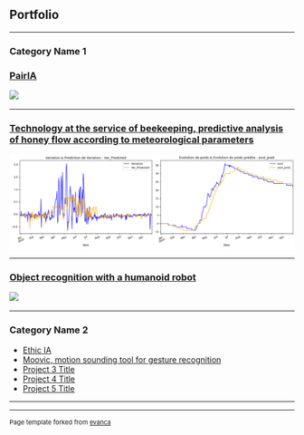## Portfolio

---

### Category Name 1 

### [PairIA](/sample_page)
<img src="images/dummy_thumbnail.jpg?raw=true"/>

---
### [Technology at the service of beekeeping, predictive analysis of honey flow according to meteorological parameters](/pdf/204_TECHNOLOGIE.pdf)
<img src="images/mois_pluie_dt.png"/>

---
### [Object recognition with a humanoid robot ](https://youtu.be/oR90AfM_8Po)
<img src="images/dummy_thumbnail.jpg?raw=true"/>

---

### Category Name 2

- [Ethic IA](https://ethique.ig.umons.ac.be/posts/2018-2019/D/index.html)
- [Moovic, motion sounding tool for gesture recognition ](https://youtu.be/qJFC17VqnXc)
- [Project 3 Title](http://example.com/)
- [Project 4 Title](http://example.com/)
- [Project 5 Title](http://example.com/)

---




---
<p style="font-size:11px">Page template forked from <a href="https://github.com/evanca/quick-portfolio">evanca</a></p>
<!-- Remove above link if you don't want to attibute -->
